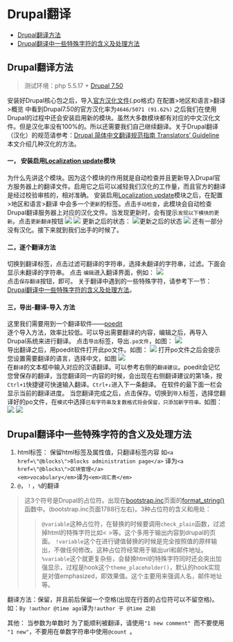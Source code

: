 # Drupal翻译

 - [Drupal翻译方法](#Drupal翻译方法)
 - [Drupal翻译中一些特殊字符的含义及处理方法](#Drupal翻译中一些特殊字符的含义及处理方法)

## Drupal翻译方法
> 测试环境：php 	5.5.17 + [Drupal 7.50](https://www.drupal.org/project/drupal/releases/7.50)

安装好Drupal核心包之后，导入[官方汉化文件](http://ftp.drupal.org/files/translations/7.x/drupal/drupal-7.50.zh-hans.po)(.po格式)
在配置>地区和语言>翻译>概览 中看到Drupal7.50的官方汉化率为`4646/5071 (91.62%)`
之后我们在使用Drupal的过程中还会安装启用新的模块。虽然大多数模块都有对应的中文汉化文件。但是汉化率没有100%的。所以还需要我们自己继续翻译。关于Drupal翻译（汉化）的规范请参考：[Drupal 简体中文翻译规范指南 Translators’ Guideline](https://localize.drupal.org/node/5763)
本文介绍几种汉化的方法。
#### 一， 安装启用[Localization update](https://www.drupal.org/project/l10n_update)模块
为什么先讲这个模块。因为这个模块的作用就是自动检查并且更新导入Drupal官方服务器上的翻译文件。启用它之后可以减轻我们汉化的工作量，而且官方的翻译是经过校验审核的，相对准确。
安装启用[Localization update](https://www.drupal.org/project/l10n_update)模块之后，在配置>地区和语言>翻译 中会多一个`更新`的标签。点击`手动检查`，此模块会自动检查Drupal翻译服务器上对应的汉化文件。当发现更新时，会有提示`发现以下模块的更新`。点击`更新翻译`按钮
![](image/正在更新翻译.png)
![](image/正在导入翻译.png)
更新之后的状态：
![更新之后的状态](image/QQ截图20160922153731.png)
![](image/QQ截图20160922154453.png)
还有一部分没有汉化。接下来就到我们出手的时候了。
#### 二，逐个翻译方法
切换到翻译标签，点击过滤可翻译的字符串，选择未翻译的字符串，过滤。下面会显示未翻译的字符串。
点击 `编辑`进入翻译界面，例如：
![](image/非洲阿比让.png)
</br>点击`保存翻译`按钮，即可。
关于翻译中遇到的一些特殊字符，请参考下一节：[Drupal翻译中一些特殊字符的含义及处理方法](http://www.kancloud.cn/wtgg/translations4drupal/213747)。
#### 三，导出-翻译-导入 方法
这里我们需要用到一个翻译软件——[poedit](http://pan.baidu.com/s/1nv4fhKt)</br>
逐个导入方法，效率比较低。可以导出需要翻译的内容，编辑之后，再导入Drupal系统来进行翻译。
点击`导出`标签，导出`.po文件`，如图：
![](image/导出翻译.png)
</br>
导出翻译之后，用poedit软件打开此po文件。如图：
![](image/poedit.png)
打开po文件之后会提示您设置需要翻译的语言，选择中文，如图
![](image/poedit语言设置.png)</br>
在`翻译`的文本框中输入对应的汉语翻译。可以参考右侧的`翻译建议`。poedit会记忆您曾保存的翻译，当您翻译同一内容的时候，会出现在右侧翻译建议的第1条，按`Ctrl+1`快捷键可快速输入翻译。`Ctrl+↓`进入下一条翻译。
在软件的最下面一栏会显示当前的翻译进度。
当您翻译完成之后，点击保存。切换到`导入`标签，选择您翻译好的po文件，在`模式`中选择`已有字符串及复数格式将会保留，只添加新字符串。`如图：
![](image/导入翻译.png)
![](image/导入成功.png)

## Drupal翻译中一些特殊字符的含义及处理方法
1. html标签：
保留html标签及属性值，只翻译标签内容
如`<a href=\"@blocks\">Blocks administration page</a>`
译为`<a href=\"@blocks\">区块管理</a>`</br>
`<em>vocabulary</em>`译为`<em>词汇表</em>`
2. `@`，`！`，`%`的翻译
>这3个符号是Drupal的占位符。出现在[bootstrap.inc](https://api.drupal.org/api/drupal/includes%21bootstrap.inc/7.x)页面的[format_string()](https://api.drupal.org/api/drupal/includes%21bootstrap.inc/function/format_string/7.x)函数中。(bootstrap.inc页面1788行左右)。3种占位符的含义和用处：
>>`@variable`这种占位符，在替换的时候要调用`check_plain`函数，过滤掉html的特殊字符比如< >等。这个多用于输出内容到drupal的页面。
`!variable`这个在进行键值替换的时候是完全按照值的原样输出，不做任何修改。这种占位符经常用于输出url和邮件地址。
`%variable`这个就更复杂些，会替换html的特殊字符同时还会突出加强显示，过程是hook这个`theme_placeholder()`，默认的hook实现是对值emphasized，即效果值。这个主要用来强调人名，邮件地址等。

翻译方法：保留，并且前后保留一个空格(出现在行首的占位符可以不留空格)。
如：`By !author @time ago`译为`!author 于 @time 之前`

其他：
当参数为单数时  为了能顺利被翻译，请使用`"1 new comment" `而不要使用` "1 new"`，不要用在单数字符串中使用`@count `。  

